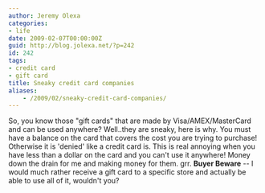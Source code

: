 ```yaml
---
author: Jeremy Olexa
categories:
- life
date: 2009-02-07T00:00:00Z
guid: http://blog.jolexa.net/?p=242
id: 242
tags:
- credit card
- gift card
title: Sneaky credit card companies
aliases:
    - /2009/02/sneaky-credit-card-companies/
---
```


So, you know those "gift cards" that are made by Visa/AMEX/MasterCard and can be used anywhere? Well..they are sneaky, here is why. You must have a balance on the card that covers the cost you are trying to purchase! Otherwise it is 'denied' like a credit card is. This is real annoying when you have less than a dollar on the card and you can't use it anywhere! Money down the drain for me and making money for them. grr. **Buyer Beware** -- I would much rather receive a gift card to a specific store and actually be able to use all of it, wouldn't you?